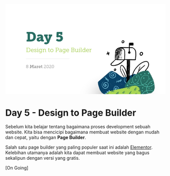 ![](./_assets/day5.jpg)

# Day 5 - Design to Page Builder

Sebelum kita belajar tentang bagaimana proses development sebuah website. Kita bisa mencicipi bagaimana membuat website dengan mudah dan cepat, yaitu dengan **Page Builder**.

Salah satu page builder yang paling populer saat ini adalah [Elementor](https://elementor.com/). Kelebihan utamanya adalah kita dapat membuat website yang bagus sekalipun dengan versi yang gratis.

[On Going]